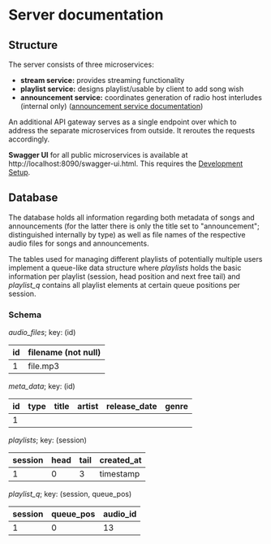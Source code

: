 # Server documentation

## Structure

The server consists of three microservices:
- **stream service:** provides streaming functionality
- **playlist service:** designs playlist/usable by client to add song wish
- **announcement service:** coordinates generation of radio host interludes (internal only) ([announcement service documentation](./AnnouncementService/readme.md ))

An additional API gateway serves as a single endpoint over which to address the separate microservices from outside. It reroutes the requests accordingly.

**Swagger UI** for all public microservices is available at http://localhost:8090/swagger-ui.html. This requires the [Development Setup](../README.md#development-setup).

## Database

The database holds all information regarding both metadata of songs and announcements (for the latter there is only the title set to "announcement"; distinguished internally by type) 
as well as file names of the respective audio files for songs and announcements.

The tables used for managing different playlists of potentially multiple users implement a queue-like data structure where _playlists_ holds the basic information per playlist (session, head position and next free tail) and _playlist_q_ contains all playlist elements at certain queue positions per session.

### Schema

_audio_files_; key: (id)

| id | filename (not null) |
|----|---------------------|
| 1  | file.mp3            |

_meta_data_; key: (id)

| id  | type | title | artist | release_date | genre |
|-----|------|-------|--------|--------------|-------|
| 1   |      |       |        |              |       |

_playlists_; key: (session)

| session | head | tail | created_at |
|---------|------|------|------------|
| 1       | 0    | 3    | timestamp  |

_playlist_q_; key: (session, queue_pos)

| session | queue_pos | audio_id |
|---------|-----------|----------|
| 1       | 0         | 13       |
